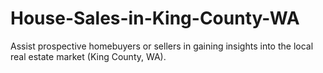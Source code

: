 # House-Sales-in-King-County-WA
Assist prospective homebuyers or sellers in gaining insights into the local real estate market (King County, WA).
